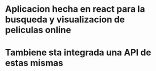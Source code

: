 # Aplicacion hecha en react para la busqueda y visualizacion de peliculas online
# Tambiene sta integrada una API de estas mismas